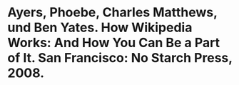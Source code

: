# Ayers, Phoebe, Charles Matthews, und Ben Yates. How Wikipedia Works: And How You Can Be a Part of It. San Francisco: No Starch Press, 2008.